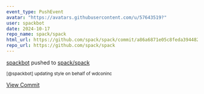 ```yaml
---
event_type: PushEvent
avatar: "https://avatars.githubusercontent.com/u/57643519?"
user: spackbot
date: 2024-10-17
repo_name: spack/spack
html_url: https://github.com/spack/spack/commit/a86a6871e05c8feda3944827f58bc92db7b0307b
repo_url: https://github.com/spack/spack
---
```


<a href='https://github.com/spackbot' target='_blank'>spackbot</a> pushed to <a href='https://github.com/spack/spack' target='_blank'>spack/spack</a>

<small>[@spackbot] updating style on behalf of wdconinc</small>

<a href='https://github.com/spack/spack/commit/a86a6871e05c8feda3944827f58bc92db7b0307b' target='_blank'>View Commit</a>